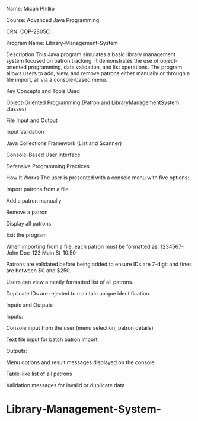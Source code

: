 Name: Micah Phillip

Course: Advanced Java Programming

CRN: COP-2805C

Program Name: Library-Management-System

Description
This Java program simulates a basic library management system focused on patron tracking. It demonstrates the use of object-oriented programming, data validation, and list operations. The program allows users to add, view, and remove patrons either manually or through a file import, all via a console-based menu.

Key Concepts and Tools Used

Object-Oriented Programming (Patron and LibraryManagementSystem classes)

File Input and Output

Input Validation

Java Collections Framework (List and Scanner)

Console-Based User Interface

Defensive Programming Practices

How It Works
The user is presented with a console menu with five options:

Import patrons from a file

Add a patron manually

Remove a patron

Display all patrons

Exit the program

When importing from a file, each patron must be formatted as:
1234567-John Doe-123 Main St-10.50

Patrons are validated before being added to ensure IDs are 7-digit and fines are between $0 and $250.

Users can view a neatly formatted list of all patrons.

Duplicate IDs are rejected to maintain unique identification.

Inputs and Outputs

Inputs:

Console input from the user (menu selection, patron details)

Text file input for batch patron import

Outputs:

Menu options and result messages displayed on the console

Table-like list of all patrons

Validation messages for invalid or duplicate data

# Library-Management-System-
